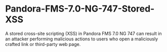 # Pandora-FMS-7.0-NG-747-Stored-XSS
A stored cross-site scripting (XSS) in Pandora FMS 7.0 NG 747 can result in an attacker performing malicious actions to users who open a maliciously crafted link or third-party web page.
